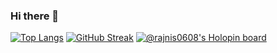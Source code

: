### Hi there 👋

<!--
**Rajnis0608/Rajnis0608** is a ✨ _special_ ✨ repository because its `README.md` (this file) appears on your GitHub profile.

Here are some ideas to get you started:

- 🔭 I’m currently working on ...
- 🌱 I’m currently learning ...
- 👯 I’m looking to collaborate on ...
- 🤔 I’m looking for help with ...
- 💬 Ask me about ...
- 📫 How to reach me: ...
- 😄 Pronouns: ...
- ⚡ Fun fact: ...
-->
[![Top Langs](https://github-readme-stats.vercel.app/api/top-langs/?username=Rajnis0608&theme=merko&date_format=M%20j%5B%2C%20Y%5D)](https://github.com/Rajnis0608/github-readme-stats)             [![GitHub Streak](https://github-readme-streak-stats.herokuapp.com?user=Rajnis0608&theme=merko&date_format=M%20j%5B%2C%20Y%5D)](https://git.io/streak-stats) 
[![@rajnis0608's Holopin board](https://holopin.io/api/user/board?user=rajnis0608)](https://holopin.io/@rajnis0608)


